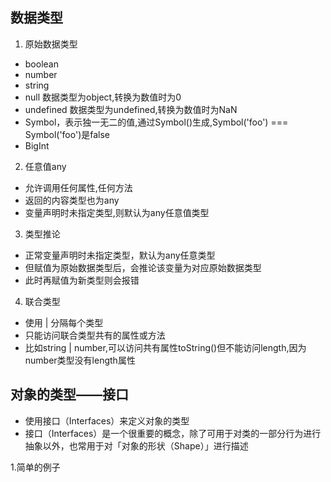 ## 数据类型
1. 原始数据类型
  - boolean
  - number
  - string
  - null 数据类型为object,转换为数值时为0
  - undefined 数据类型为undefined,转换为数值时为NaN
  - Symbol，表示独一无二的值,通过Symbol()生成,Symbol('foo') === Symbol('foo')是false
  - BigInt
2. 任意值any
  - 允许调用任何属性,任何方法
  - 返回的内容类型也为any
  - 变量声明时未指定类型,则默认为any任意值类型
3. 类型推论
  - 正常变量声明时未指定类型，默认为any任意类型
  - 但赋值为原始数据类型后，会推论该变量为对应原始数据类型
  - 此时再赋值为新类型则会报错
4. 联合类型
  - 使用 | 分隔每个类型
  - 只能访问联合类型共有的属性或方法
  - 比如string | number,可以访问共有属性toString()但不能访问length,因为number类型没有length属性

## 对象的类型——接口
- 使用接口（Interfaces）来定义对象的类型
- 接口（Interfaces）是一个很重要的概念，除了可用于对类的一部分行为进行抽象以外，也常用于对「对象的形状（Shape）」进行描述

1.简单的例子

  
